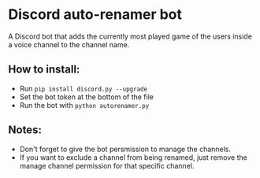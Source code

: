 # Discord auto-renamer bot

A Discord bot that adds the currently most played game of the users inside a voice channel to the channel name.

## How to install:
- Run ``pip install discord.py --upgrade``
- Set the bot token at the bottom of the file
- Run the bot with `python autorenamer.py`

## Notes:
- Don't forget to give the bot persmission to manage the channels.
- If you want to exclude a channel from being renamed, just remove the manage channel permission for that specific channel.